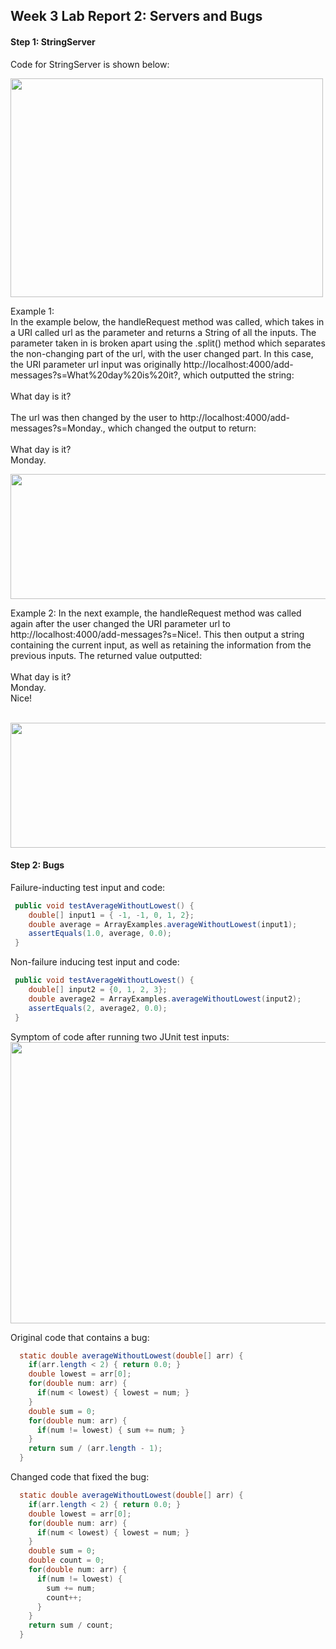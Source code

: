 ## Week 3 Lab Report 2: Servers and Bugs
#### Step 1: StringServer
Code for StringServer is shown below:

<img src="https://user-images.githubusercontent.com/122492769/215405868-c064c86a-cc64-4d4c-a58b-2ac794c59e3c.png" width="500" height="350"> 

Example 1: <br>
In the example below, the handleRequest method was called, which takes in a URI called url as the parameter and returns a String of all the inputs. The parameter taken in is broken apart using the .split() method which separates the non-changing part of the url, with the user changed part. In this case, the URI parameter url input was originally http://localhost:4000/add-messages?s=What%20day%20is%20it?, which outputted the string: <br>
<br>
What day is it? <br>
<br>
The url was then changed by the user to http://localhost:4000/add-messages?s=Monday., which changed the output to return: <br>
<br>
What day is it? <br>
Monday. <br>

<img src="https://user-images.githubusercontent.com/122492769/215407508-6a6357bb-3f56-4e95-872e-253694fde05f.png" width="700" height="200"> 



Example 2:
In the next example, the handleRequest method was called again after the user changed the URI parameter url to http://localhost:4000/add-messages?s=Nice!. This then output a string containing the current input, as well as retaining the information from the previous inputs. The returned value outputted: <br>
<br>
What day is it? <br>
Monday. <br>
Nice! <br>
<br>

<img src="https://user-images.githubusercontent.com/122492769/215408296-a125d116-f00c-41ea-ba90-2062f5c14307.png" width="700" height="200"> 

#### Step 2: Bugs

Failure-inducting test input and code:

```java
 public void testAverageWithoutLowest() {
    double[] input1 = { -1, -1, 0, 1, 2};
    double average = ArrayExamples.averageWithoutLowest(input1);
    assertEquals(1.0, average, 0.0);
 }
```

Non-failure inducing test input and code:

```java
 public void testAverageWithoutLowest() {
    double[] input2 = {0, 1, 2, 3};
    double average2 = ArrayExamples.averageWithoutLowest(input2);
    assertEquals(2, average2, 0.0);
 }
```

Symptom of code after running two JUnit test inputs:
<br>
<img src="https://user-images.githubusercontent.com/122492769/215606753-c73c7c23-349e-4145-b91d-a1a42e6cdf11.png" width="600" height="450"> 
<br>

Original code that contains a bug:

```java
  static double averageWithoutLowest(double[] arr) {
    if(arr.length < 2) { return 0.0; }
    double lowest = arr[0];
    for(double num: arr) {
      if(num < lowest) { lowest = num; }
    }
    double sum = 0;
    for(double num: arr) {
      if(num != lowest) { sum += num; }
    }
    return sum / (arr.length - 1);
  }
  ```

Changed code that fixed the bug:
```java
  static double averageWithoutLowest(double[] arr) {
    if(arr.length < 2) { return 0.0; }
    double lowest = arr[0];
    for(double num: arr) {
      if(num < lowest) { lowest = num; }
    }
    double sum = 0;
    double count = 0;
    for(double num: arr) {
      if(num != lowest) { 
        sum += num; 
        count++;
      }
    }
    return sum / count;
  }
  ```
